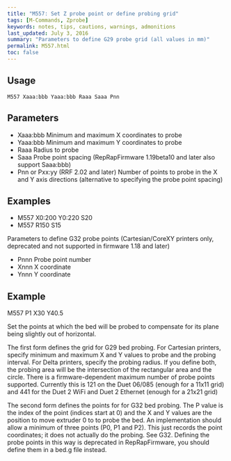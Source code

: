 ```yaml
---
title: "M557: Set Z probe point or define probing grid" 
tags: [M-Commands, Zprobe]
keywords: notes, tips, cautions, warnings, admonitions
last_updated: July 3, 2016
summary: "Parameters to define G29 probe grid (all values in mm)"
permalink: M557.html
toc: false
---
```



## Usage ##
```
M557 Xaaa:bbb Yaaa:bbb Raaa Saaa Pnn
```
## Parameters ##
+ Xaaa:bbb Minimum and maximum X coordinates to probe
+ Yaaa:bbb Minimum and maximum Y coordinates to probe
+ Raaa Radius to probe
+ Saaa Probe point spacing (RepRapFirmware 1.19beta10 and later also support Saaa:bbb)
+ Pnn or Pxx:yy (RRF 2.02 and later) Number of points to probe in the X and Y axis directions (alternative to specifying the probe point spacing)

## Examples ##

+ M557 X0:200 Y0:220 S20
+ M557 R150 S15

Parameters to define G32 probe points (Cartesian/CoreXY printers only, deprecated and not supported in firmware 1.18 and later)

+ Pnnn Probe point number
+ Xnnn X coordinate
+ Ynnn Y coordinate

## Example ##

M557 P1 X30 Y40.5

Set the points at which the bed will be probed to compensate for its plane being slightly out of horizontal.

The first form defines the grid for G29 bed probing. For Cartesian printers, specify minimum and maximum X and Y values to probe and the probing interval. For Delta printers, specify the probing radius. If you define both, the probing area will be the intersection of the rectangular area and the circle. There is a firmware-dependent maximum number of probe points supported. Currently this is 121 on the Duet 06/085 (enough for a 11x11 grid) and 441 for the Duet 2 WiFi and Duet 2 Ethernet (enough for a 21x21 grid)

The second form defines the points for for G32 bed probing. The P value is the index of the point (indices start at 0) and the X and Y values are the position to move extruder 0 to to probe the bed. An implementation should allow a minimum of three points (P0, P1 and P2). This just records the point coordinates; it does not actually do the probing. See G32. Defining the probe points in this way is deprecated in RepRapFirmware, you should define them in a bed.g file instead.
